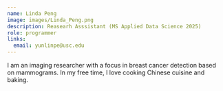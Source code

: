 ```yaml
---
name: Linda Peng
image: images/Linda_Peng.png
description: Reasearh Asssistant (MS Applied Data Science 2025)
role: programmer
links:
  email: yunlinpe@usc.edu
---
```


I am an imaging researcher with a focus in breast cancer detection based on mammograms. In my free time, I love cooking Chinese cuisine and baking.
